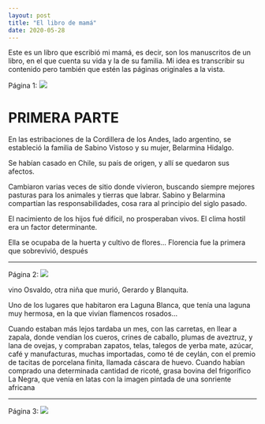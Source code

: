 ```yaml
---
layout: post
title: "El libro de mamá"
date: 2020-05-28
---
```

Este es un libro que escribió mi mamá, es decir, son los manuscritos de un libro, en el que cuenta su vida y la de su familia. Mi idea es transcribir su contenido pero también que estén las páginas originales a la vista.

Página 1:
<img src="assets/images/libro mamá/WhatsApp Image 2020-05-28 at 18.24.26.jpeg" />

# PRIMERA PARTE

En las estribaciones de la Cordillera de los Andes, lado argentino, se estableció la familia de Sabino Vistoso y su mujer, Belarmina Hidalgo.

Se habían casado en Chile, su país de origen, y allí se quedaron sus afectos.

Cambiaron varias veces de sitio donde vivieron, buscando siempre mejores pasturas para los animales y tierras que labrar. Sabino y Belarmina compartían las responsabilidades, cosa rara al principio del siglo pasado.

El nacimiento de los hijos fué difícil, no prosperaban vivos. El clima hostil era un factor determinante.

Ella se ocupaba de la huerta y cultivo de flores... Florencia fue la primera que sobrevivió, después

<hr/>
Página 2:
<img src="assets/images/libro mamá/WhatsApp Image 2020-05-28 at 18.25.02.jpeg" />

vino Osvaldo, otra niña que murió, Gerardo y Blanquita.

Uno de los lugares que habitaron era Laguna Blanca, que tenía una laguna muy hermosa, en la que vivían flamencos rosados...

Cuando estaban más lejos tardaba un mes, con las carretas, en llear a zapala, donde vendían los cueros, crines de caballo, plumas de aveztruz, y lana de ovejas, y compraban zapatos, telas, talegos de yerba mate, azúcar, café y manufacturas, muchas importadas, como té de ceylán, con el premio de tacitas de porcelana finita, llamada cáscara de huevo. Cuando habían comprado una determinada cantidad de ricoté, grasa bovina del frigorífico La Negra, que venía en latas con la imagen pintada de una sonriente africana

<hr/>
Página 3:
<img src="assets/images/libro mamá/WhatsApp Image 2020-05-28 at 18.25.25.jpeg" />
